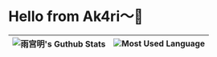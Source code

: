 <!---
Ak4ri-Amamiya/Ak4ri-Amamiya is a ✨ special ✨ repository because its `README.md` (this file) appears on your GitHub profile.
You can click the Preview link to take a look at your changes.
--->

# Hello from Ak4ri～👋

|  ![雨宫明's Guthub Stats](https://github-readme-stats-three-snowy-60.vercel.app/api?username=Ak4ri-Amamiya&show_icons=true&hide_border=true&icon_color=1AB1C1&text_color=42BFCC&bg_color=ffffff) | ![Most Used Language](https://github-readme-stats-three-snowy-60.vercel.app/api/top-langs/?username=Ak4ri-Amamiya&layout=compact&hide_border=true&theme=buefy&hide=javascript,html,css) |
| ------------- | ------------- |
